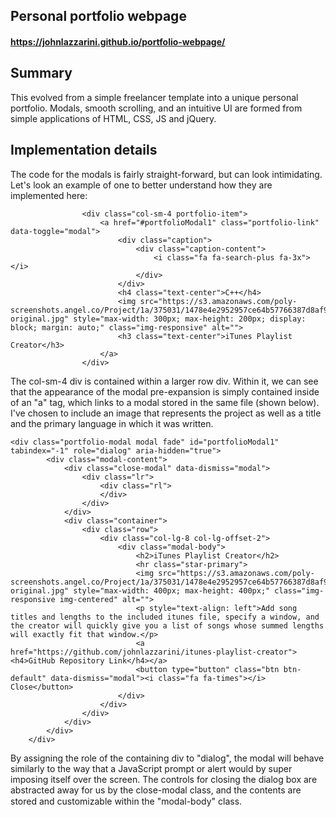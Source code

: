 ## Personal portfolio webpage
#### https://johnlazzarini.github.io/portfolio-webpage/

## Summary
This evolved from a simple freelancer template into a unique personal portfolio.  Modals, smooth scrolling, and an intuitive UI are formed from simple applications of HTML, CSS, JS and jQuery.

## Implementation details

The code for the modals is fairly straight-forward, but can look intimidating.  Let's look an example of one to better understand how they are implemented here:

```
                <div class="col-sm-4 portfolio-item">
                    <a href="#portfolioModal1" class="portfolio-link" data-toggle="modal">
                        <div class="caption">
                            <div class="caption-content">
                                <i class="fa fa-search-plus fa-3x"></i>
                            </div>
                        </div>
                        <h4 class="text-center">C++</h4>
                        <img src="https://s3.amazonaws.com/poly-screenshots.angel.co/Project/1a/375031/1478e4e2952957ce64b57766387d8af9-original.jpg" style="max-width: 300px; max-height: 200px; display: block; margin: auto;" class="img-responsive" alt="">
                        <h3 class="text-center">iTunes Playlist Creator</h3>
                    </a>
                </div>
```

The col-sm-4 div is contained within a larger row div.  Within it, we can see that the appearance of the modal pre-expansion is simply contained inside of an "a" tag, which links to a modal stored in the same file (shown below).  I've chosen to include an image that represents the project as well as a title and the primary language in which it was written.

```
<div class="portfolio-modal modal fade" id="portfolioModal1" tabindex="-1" role="dialog" aria-hidden="true">
        <div class="modal-content">
            <div class="close-modal" data-dismiss="modal">
                <div class="lr">
                    <div class="rl">
                    </div>
                </div>
            </div>
            <div class="container">
                <div class="row">
                    <div class="col-lg-8 col-lg-offset-2">
                        <div class="modal-body">
                            <h2>iTunes Playlist Creator</h2>
                            <hr class="star-primary">
                            <img src="https://s3.amazonaws.com/poly-screenshots.angel.co/Project/1a/375031/1478e4e2952957ce64b57766387d8af9-original.jpg" style="max-width: 400px; max-height: 400px;" class="img-responsive img-centered" alt="">
                            <p style="text-align: left">Add song titles and lengths to the included itunes file, specify a window, and the creator will quickly give you a list of songs whose summed lengths will exactly fit that window.</p>
                            <a href="https://github.com/johnlazzarini/itunes-playlist-creator"><h4>GitHub Repository Link</h4></a>
                            <button type="button" class="btn btn-default" data-dismiss="modal"><i class="fa fa-times"></i> Close</button>
                        </div>
                    </div>
                </div>
            </div>
        </div>
    </div>
```
By assigning the role of the containing div to "dialog", the modal will behave similarly to the way that a JavaScript prompt or alert would by super imposing itself over the screen.  The controls for closing the dialog box are abstracted away for us by the close-modal class, and the contents are stored and customizable within the "modal-body" class.

